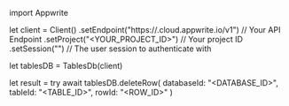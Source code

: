 import Appwrite

let client = Client()
    .setEndpoint("https://<REGION>.cloud.appwrite.io/v1") // Your API Endpoint
    .setProject("<YOUR_PROJECT_ID>") // Your project ID
    .setSession("") // The user session to authenticate with

let tablesDB = TablesDb(client)

let result = try await tablesDB.deleteRow(
    databaseId: "<DATABASE_ID>",
    tableId: "<TABLE_ID>",
    rowId: "<ROW_ID>"
)

